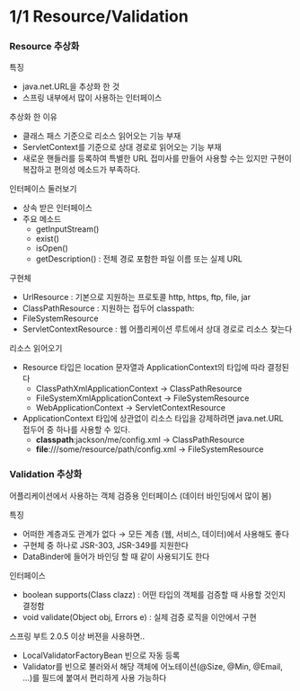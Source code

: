# 1/1 Resource/Validation

### Resource 추상화

특징

- java.net.URL을 추상화 한 것
- 스프링 내부에서 많이 사용하는 인터페이스

추상화 한 이유

- 클래스 패스 기준으로 리소스 읽어오는 기능 부재
- ServletContext를 기준으로 상대 경로로 읽어오는 기능 부재
- 새로운 핸들러를 등록하여 특별한 URL 접미사를 만들어 사용할 수는 있지만 구현이 복잡하고 편의성 메소드가 부족하다.

인터페이스 둘러보기

- 상속 받은 인터페이스
- 주요 메소드
    - getInputStream()
    - exist()
    - isOpen()
    - getDescription() : 전체 경로 포함한 파일 이름 또는 실제 URL

구현체

- UrlResource : 기본으로 지원하는 프로토콜 http, https, ftp, file, jar
- ClassPathResource : 지원하는 접두어 classpath:
- FileSystemResource
- ServletContextResource : 웹 어플리케이션 루트에서 상대 경로로 리소스 찾는다

리소스 읽어오기

- Resource 타입은 location 문자열과 ApplicationContext의 타입에 따라 결정된다
    - ClassPathXmlApplicationContext → ClassPathResource
    - FileSystemXmlApplicationContext → FileSystemResource
    - WebApplicationContext → ServletContextResource
- ApplicationContext 타입에 상관없이 리소스 타입을 강제하려면 java.net.URL 접두어 중 하나를 사용할 수 있다.
    - **classpath**:jackson/me/config.xml → ClassPathResource
    - **file**:///some/resource/path/config.xml → FileSystemResource

### Validation 추상화

어플리케이션에서 사용하는 객체 검증용 인터페이스 (데이터 바인딩에서 많이 봄)

특징

- 어떠한 계층과도 관계가 없다 → 모든 계층 (웹, 서비스, 데이터)에서 사용해도 좋다
- 구현체 중 하나로 JSR-303, JSR-349를 지원한다
- DataBinder에 들어가 바인딩 할 때 같이 사용되기도 한다

인터페이스

- boolean supports(Class clazz) : 어떤 타입의 객체를 검증할 때 사용할 것인지 결정함
- void validate(Object obj, Errors e) : 실제 검증 로직을 이안에서 구현

스프링 부트 2.0.5 이상 버젼을 사용하면..

- LocalValidatorFactoryBean 빈으로 자동 등록
- Validator를 빈으로 불러와서 해당 객체에 어노테이션(@Size, @Min, @Email, ...)를 필드에 붙여서 편리하게 사용 가능하다